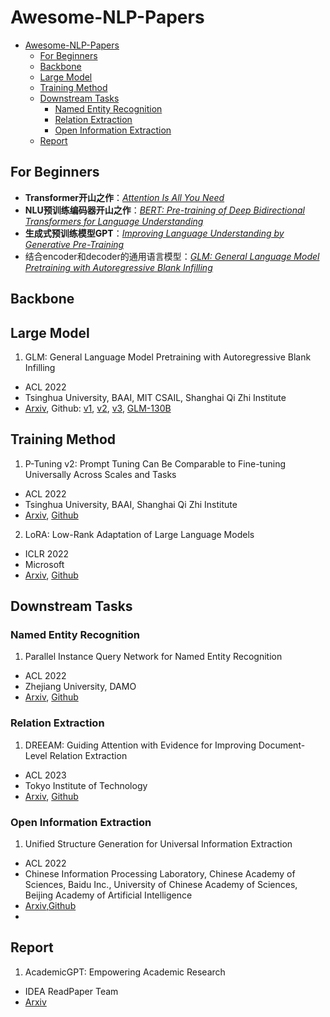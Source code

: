 # Awesome-NLP-Papers

- [Awesome-NLP-Papers](#awesome-nlp-papers)
  - [For Beginners](#for-beginners)
  - [Backbone](#backbone)
  - [Large Model](#large-model)
  - [Training Method](#training-method)
  - [Downstream Tasks](#downstream-tasks)
    - [Named Entity Recognition](#named-entity-recognition)
    - [Relation Extraction](#relation-extraction)
    - [Open Information Extraction](#open-information-extraction)
  - [Report](#report)


## For Beginners
- **Transformer开山之作**：[*Attention Is All You Need*](https://proceedings.neurips.cc/paper_files/paper/2017/file/3f5ee243547dee91fbd053c1c4a845aa-Paper.pdf)
- **NLU预训练编码器开山之作**：[*BERT: Pre-training of Deep Bidirectional Transformers for Language Understanding*](https://arxiv.org/pdf/1810.04805.pdf)
- **生成式预训练模型GPT**：[*Improving Language Understanding by Generative Pre-Training*](https://cdn.openai.com/research-covers/language-unsupervised/language_understanding_paper.pdf)
- 结合encoder和decoder的通用语言模型：[*GLM: General Language Model Pretraining with Autoregressive Blank Infilling*](https://arxiv.org/pdf/2103.10360.pdf)



## Backbone
## Large Model
1. GLM: General Language Model Pretraining with Autoregressive Blank Infilling
- ACL 2022
- Tsinghua University, BAAI, MIT CSAIL, Shanghai Qi Zhi Institute
- [Arxiv](https://arxiv.org/pdf/2103.10360.pdf), Github: [v1](https://github.com/THUDM/GLM), [v2](https://github.com/THUDM/ChatGLM2-6B), [v3](https://github.com/THUDM/ChatGLM3), [GLM-130B](https://github.com/THUDM/GLM-130B)
## Training Method
1. P-Tuning v2: Prompt Tuning Can Be Comparable to Fine-tuning Universally Across Scales and Tasks
- ACL 2022
- Tsinghua University, BAAI, Shanghai Qi Zhi Institute
- [Arxiv](https://arxiv.org/pdf/2110.07602.pdf), [Github](https://github.com/THUDM/P-tuning-v2)
2. LoRA: Low-Rank Adaptation of Large Language Models
- ICLR 2022
- Microsoft
- [Arxiv](https://arxiv.org/pdf/2106.09685.pdf), [Github](https://github.com/microsoft/LoRA)

## Downstream Tasks
### Named Entity Recognition
1. Parallel Instance Query Network for Named Entity Recognition
- ACL 2022
- Zhejiang University, DAMO
- [Arxiv](https://arxiv.org/pdf/2203.10545v1.pdf), [Github](https://github.com/tricktreat/piqn)

### Relation Extraction
1. DREEAM: Guiding Attention with Evidence for Improving Document-Level Relation Extraction
- ACL 2023
- Tokyo Institute of Technology
- [Arxiv](https://arxiv.org/pdf/2302.08675v1.pdf), [Github](https://github.com/YoumiMa/dreeam)

### Open Information Extraction
1. Unified Structure Generation for Universal Information Extraction
- ACL 2022
- Chinese Information Processing Laboratory, Chinese Academy of Sciences, Baidu Inc., University of Chinese Academy of Sciences, Beijing Academy of Artificial Intelligence
- [Arxiv](https://arxiv.org/pdf/2203.12277.pdf),[Github](https://github.com/PaddlePaddle/PaddleNLP/tree/develop/model_zoo/uie)
- 
## Report
1. AcademicGPT: Empowering Academic Research
- IDEA ReadPaper Team
- [Arxiv](https://arxiv.org/pdf/2311.12315.pdf)